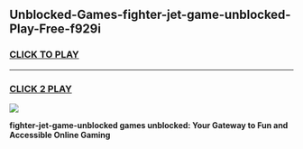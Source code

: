 
## Unblocked-Games-fighter-jet-game-unblocked-Play-Free-f929i
<h3>
<a href="https://premium76.site?title=fighter-jet-game-unblocked&ref=23A">CLICK TO PLAY</a></h3>
<hr>

<h3>
<a href="https://premium76.site?title=fighter-jet-game-unblocked&ref=23A">CLICK 2 PLAY</a>
  
</h3>

<a href="https://premium76.site?title=fighter-jet-game-unblocked&ref=23A"><img src="https://clearcache.store/games.png"></a>


**fighter-jet-game-unblocked games unblocked: Your Gateway to Fun and Accessible Online Gaming**

